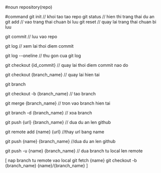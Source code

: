 #noun
repository(repo)

#command
git init // khoi tao tao repo
git status // hien thi trang thai du an
git add // vao trang thai chuan bi luu
git reset // quay lai trang thai chuan bi luu

git commit // luu vao repo

git log // xem lai thoi diem commit

git log --oneline  // thu gon cua git log

git checkout {id_commit} // quay lai thoi diem commit nao do


git checkout {branch_name} // quay lai hien tai

git branch 

git checkout -b {branch_name}  // tao branch

git merge {branch_name} // tron vao branch hien tai

git branch -d {branch_name} // xoa branch

git push {url} {branch_name} // dua du an len github

git remote add {name} {url}  //thay url bang name

git push {name} {branch_name} //dua du an len github

git push -u {name} {branch_name} // dua branch tu local len remote

[
    nap branch tu remote vao local
    git fetch {name}
    git checkout -b {branch_name} {name}/{branch_name}
]

